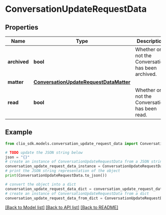 # ConversationUpdateRequestData


## Properties

Name | Type | Description | Notes
------------ | ------------- | ------------- | -------------
**archived** | **bool** | Whether or not the Conversation has been archived. | [optional] 
**matter** | [**ConversationUpdateRequestDataMatter**](ConversationUpdateRequestDataMatter.md) |  | [optional] 
**read** | **bool** | Whether or not the Conversation has been read. | [optional] 

## Example

```python
from clio_sdk.models.conversation_update_request_data import ConversationUpdateRequestData

# TODO update the JSON string below
json = "{}"
# create an instance of ConversationUpdateRequestData from a JSON string
conversation_update_request_data_instance = ConversationUpdateRequestData.from_json(json)
# print the JSON string representation of the object
print(ConversationUpdateRequestData.to_json())

# convert the object into a dict
conversation_update_request_data_dict = conversation_update_request_data_instance.to_dict()
# create an instance of ConversationUpdateRequestData from a dict
conversation_update_request_data_from_dict = ConversationUpdateRequestData.from_dict(conversation_update_request_data_dict)
```
[[Back to Model list]](../README.md#documentation-for-models) [[Back to API list]](../README.md#documentation-for-api-endpoints) [[Back to README]](../README.md)


